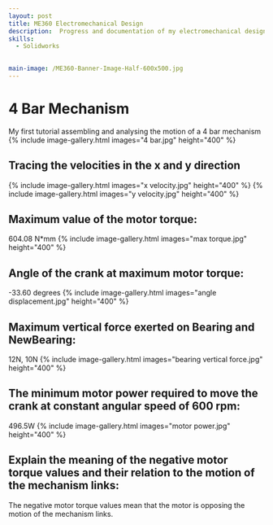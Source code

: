 ```yaml
---
layout: post
title: ME360 Electromechanical Design
description:  Progress and documentation of my electromechanical design course.
skills:
  - Solidworks
  

main-image: /ME360-Banner-Image-Half-600x500.jpg
---
```

# 4 Bar Mechanism 
My first tutorial assembling and analysing the motion of a 4 bar mechanism
{% include image-gallery.html images="4 bar.jpg" height="400" %}

## Tracing the velocities in the x and y direction
{% include image-gallery.html images="x velocity.jpg" height="400" %}
{% include image-gallery.html images="y velocity.jpg" height="400" %}

## Maximum value of the motor torque: 
604.08 N*mm
{% include image-gallery.html images="max torque.jpg" height="400" %}

## Angle of the crank at maximum motor torque:
-33.60 degrees
{% include image-gallery.html images="angle displacement.jpg" height="400" %}

## Maximum vertical force exerted on Bearing and NewBearing:
12N, 10N
{% include image-gallery.html images="bearing vertical force.jpg" height="400" %}

## The minimum motor power required to move the crank at constant angular speed of 600 rpm: 
496.5W
{% include image-gallery.html images="motor power.jpg" height="400" %}

## Explain the meaning of the negative motor torque values and their relation to the motion of the mechanism links: 
The negative motor torque values mean that the motor is opposing the motion of the mechanism links. 
